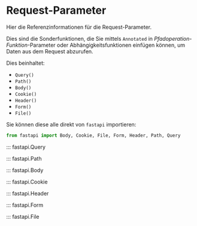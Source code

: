 # Request-Parameter

Hier die Referenzinformationen für die Request-Parameter.

Dies sind die Sonderfunktionen, die Sie mittels `Annotated` in *Pfadoperation-Funktion*-Parameter oder Abhängigkeitsfunktionen einfügen können, um Daten aus dem Request abzurufen.

Dies beinhaltet:

* `Query()`
* `Path()`
* `Body()`
* `Cookie()`
* `Header()`
* `Form()`
* `File()`

Sie können diese alle direkt von `fastapi` importieren:

```python
from fastapi import Body, Cookie, File, Form, Header, Path, Query
```

::: fastapi.Query

::: fastapi.Path

::: fastapi.Body

::: fastapi.Cookie

::: fastapi.Header

::: fastapi.Form

::: fastapi.File
